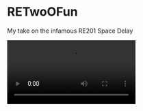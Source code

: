 # RETwoOFun
 My take on the infamous RE201 Space Delay
 
 ![Plugin Demo](https://firebasestorage.googleapis.com/v0/b/re-2ohfun.appspot.com/o/demo.mp4?alt=media&token=b8148421-40bb-42b7-b69e-cb218f03d81a)
